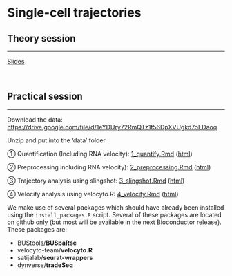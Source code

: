 Single-cell trajectories
================

## Theory session
***

[Slides](https://docs.google.com/presentation/d/1t_0yD7DxsMTK3fJPngNm9RN2CTgNJeeoBnxkd7c1mMc)

<br/>

## Practical session
***

Download the data:
<https://drive.google.com/file/d/1eYDUry72RmQTz1t56DpXVUgkd7oEDaoq>

Unzip and put into the ‘data’ folder

① Quantification (Including RNA velocity):
[1_quantify.Rmd](1_quantify.Rmd) ([html](1_quantify.md))

② Preprocessing including RNA velocity):
[2_preprocessing.Rmd](2_preprocessing.Rmd) ([html](2_preprocessing.md))

③ Trajectory analysis using slingshot: [3_slingshot.Rmd](3_slingshot.Rmd) ([html](3_slingshot.md))

④ Velocity analysis using velocyto.R: [4_velocity.Rmd](4_velocity.Rmd) ([html](4_velocity.md))

We make use of several packages which should have already been installed
using the `install_packages.R` script. Several of these packages are
located on github only (but most will be available in the next
Bioconductor release). These packages are:

  - BUStools/**BUSpaRse**
  - velocyto-team/**velocyto.R**
  - satijalab/**seurat-wrappers**
  - dynverse/**tradeSeq**
